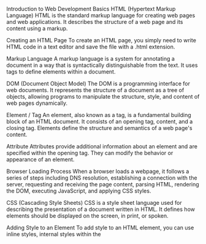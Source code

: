 Introduction to Web Development Basics
HTML (Hypertext Markup Language)
HTML is the standard markup language for creating web pages and web applications. It describes the structure of a web page and its content using a markup.

Creating an HTML Page
To create an HTML page, you simply need to write HTML code in a text editor and save the file with a .html extension.

Markup Language
A markup language is a system for annotating a document in a way that is syntactically distinguishable from the text. It uses tags to define elements within a document.

DOM (Document Object Model)
The DOM is a programming interface for web documents. It represents the structure of a document as a tree of objects, allowing programs to manipulate the structure, style, and content of web pages dynamically.

Element / Tag
An element, also known as a tag, is a fundamental building block of an HTML document. It consists of an opening tag, content, and a closing tag. Elements define the structure and semantics of a web page's content.

Attribute
Attributes provide additional information about an element and are specified within the opening tag. They can modify the behavior or appearance of an element.

Browser Loading Process
When a browser loads a webpage, it follows a series of steps including DNS resolution, establishing a connection with the server, requesting and receiving the page content, parsing HTML, rendering the DOM, executing JavaScript, and applying CSS styles.

CSS (Cascading Style Sheets)
CSS is a style sheet language used for describing the presentation of a document written in HTML. It defines how elements should be displayed on the screen, in print, or spoken.

Adding Style to an Element
To add style to an HTML element, you can use inline styles, internal styles within the <style> tag, or external stylesheets linked using the <link> tag.

Class
A class is an attribute that allows you to apply a specific style or behavior to multiple elements. It allows you to group elements together and apply styles to them collectively.

Selector
A selector is a pattern used to select elements on an HTML page that you want to style with CSS. Selectors can target elements based on their type, class, ID, attributes, and relationship with other elements.

CSS Specificity Value
CSS specificity determines which CSS rule is applied to an element when multiple rules conflict. It is calculated based on the type of selector, IDs, classes, and inline styles. The higher the specificity value, the more precedence the rule has.

Box Properties in CSS
Box properties in CSS refer to properties that control the layout and dimensions of an element's rectangular box. This includes properties like width, height, padding, margin, border, and positioning.
